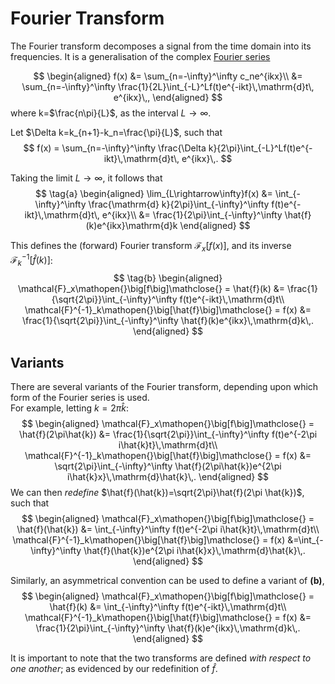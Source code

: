 Fourier Transform
=================
The Fourier transform decomposes a signal from the time domain into its frequencies. It is a generalisation of the complex [Fourier series](fourier-series.md#The-Complex-Exponential-Basis)

$$
\begin{aligned}
f(x) &= \sum_{n=-\infty}^\infty c_ne^{ikx}\\
     &= \sum_{n=-\infty}^\infty \frac{1}{2L}\int_{-L}^Lf(t)e^{-ikt}\,\mathrm{d}t\, e^{ikx}\,,
\end{aligned}
$$
where k=$\frac{n\pi}{L}$, as the interval $L\rightarrow \infty$.

Let $\Delta k=k_{n+1}-k_n=\frac{\pi}{L}$, such that 
$$
f(x) = \sum_{n=-\infty}^\infty \frac{\Delta k}{2\pi}\int_{-L}^Lf(t)e^{-ikt}\,\mathrm{d}t\, e^{ikx}\,.
$$

Taking the limit $L\rightarrow \infty$, it follows that
$$
\tag{a}
\begin{aligned}
\lim_{L\rightarrow\infty}f(x) &= \int_{-\infty}^\infty \frac{\mathrm{d} k}{2\pi}\int_{-\infty}^\infty f(t)e^{-ikt}\,\mathrm{d}t\, e^{ikx}\\
                              &= \frac{1}{2\pi}\int_{-\infty}^\infty \hat{f}(k)e^{ikx}\mathrm{d}k
\end{aligned}
$$

This defines the (forward) Fourier transform $\mathcal{F}_x\mathopen{}\big[f(x)\big]\mathclose{}$, and its inverse $\mathcal{F}_k^{-1}\mathopen{}\big[\hat{f}(k)\big]\mathclose{}$:
$$
\tag{b}
\begin{aligned}
    \mathcal{F}_x\mathopen{}\big[f\big]\mathclose{} = \hat{f}(k) &= \frac{1}{\sqrt{2\pi}}\int_{-\infty}^\infty f(t)e^{-ikt}\,\mathrm{d}t\\
    \mathcal{F}^{-1}_k\mathopen{}\big[\hat{f}\big]\mathclose{} = f(x) &= \frac{1}{\sqrt{2\pi}}\int_{-\infty}^\infty \hat{f}(k)e^{ikx}\,\mathrm{d}k\,.
\end{aligned}
$$

Variants
--------
There are several variants of the Fourier transform, depending upon which form of the Fourier series is used.  
For example, letting $k=2\pi\hat{k}$:
$$
\begin{aligned}
    \mathcal{F}_x\mathopen{}\big[f\big]\mathclose{} = \hat{f}(2\pi\hat{k}) &= \frac{1}{\sqrt{2\pi}}\int_{-\infty}^\infty f(t)e^{-2\pi i\hat{k}t}\,\mathrm{d}t\\
    \mathcal{F}^{-1}_k\mathopen{}\big[\hat{f}\big]\mathclose{} = f(x) &= \sqrt{2\pi}\int_{-\infty}^\infty \hat{f}(2\pi\hat{k})e^{2\pi i\hat{k}x}\,\mathrm{d}\hat{k}\,.
\end{aligned}
$$
We can then _redefine_ $\hat{f}(\hat{k})=\sqrt{2\pi}\hat{f}(2\pi \hat{k})$, such that
$$
\begin{aligned}
    \mathcal{F}_x\mathopen{}\big[f\big]\mathclose{} = \hat{f}(\hat{k}) &= \int_{-\infty}^\infty f(t)e^{-2\pi i\hat{k}t}\,\mathrm{d}t\\
    \mathcal{F}^{-1}_k\mathopen{}\big[\hat{f}\big]\mathclose{} = f(x) &=\int_{-\infty}^\infty \hat{f}(\hat{k})e^{2\pi i\hat{k}x}\,\mathrm{d}\hat{k}\,.
\end{aligned}
$$

Similarly, an asymmetrical convention can be used to define a variant of **(b)**,
$$
\begin{aligned}
    \mathcal{F}_x\mathopen{}\big[f\big]\mathclose{} = \hat{f}(k) &= \int_{-\infty}^\infty f(t)e^{-ikt}\,\mathrm{d}t\\
    \mathcal{F}^{-1}_k\mathopen{}\big[\hat{f}\big]\mathclose{} = f(x) &= \frac{1}{2\pi}\int_{-\infty}^\infty \hat{f}(k)e^{ikx}\,\mathrm{d}k\,.
\end{aligned}
$$


It is important to note that the two transforms are defined _with respect to one another_; as evidenced by our redefinition of $\hat{f}$. 